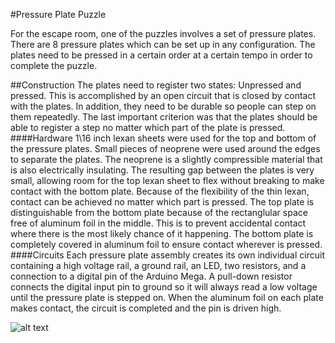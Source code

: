#Pressure Plate Puzzle

For the escape room, one of the puzzles involves a set of pressure plates. There are 8 pressure plates which can be set up in any configuration. The plates need to be pressed in a certain order at a certain tempo in order to complete the puzzle.

##Construction
The plates need to register two states: Unpressed and pressed. This is accomplished by an open circuit that is closed by contact with the plates. In addition, they need to be durable so people can step on them repeatedly. The last important criterion was that the plates should be able to register a step no matter which part of the plate is pressed. 
####Hardware
1\16 inch lexan sheets were used for the top and bottom of the pressure plates. Small pieces of neoprene were used around the edges to separate the plates. The neoprene is a slightly compressible material that is also electrically insulating. The resulting gap between the plates is very small, allowing room for the top lexan sheet to flex without breaking to make contact with the bottom plate. Because of the flexibility of the thin lexan, contact can be achieved no matter which part is pressed. 
The top plate is distinguishable from the bottom plate because of the rectanglular space free of aluminum foil in the middle. This is to prevent accidental contact where there is the most likely chance of it happening. The bottom plate is completely covered in aluminum foil to ensure contact wherever is pressed. 
####Circuits
Each pressure plate assembly creates its own individual circuit containing a high voltage rail, a ground rail, an LED, two resistors, and a connection to a digital pin of the Arduino Mega. A pull-down resistor connects the digital input pin to ground so it will always read a low voltage until the pressure plate is stepped on. When the aluminum foil on each plate makes contact, the circuit is completed and the pin is driven high. 

![alt text](test/plates.png)
